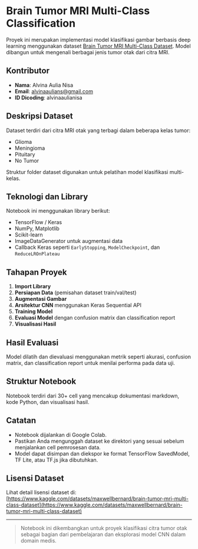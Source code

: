 # Brain Tumor MRI Multi-Class Classification

Proyek ini merupakan implementasi model klasifikasi gambar berbasis deep learning menggunakan dataset [Brain Tumor MRI Multi-Class Dataset](https://www.kaggle.com/datasets/maxwellbernard/brain-tumor-mri-multi-class-dataset). Model dibangun untuk mengenali berbagai jenis tumor otak dari citra MRI.

## Kontributor

- **Nama**: Alvina Aulia Nisa  
- **Email**: alvinaaulians@gmail.com  
- **ID Dicoding**: alvinaaulianisa

## Deskripsi Dataset

Dataset terdiri dari citra MRI otak yang terbagi dalam beberapa kelas tumor:

- Glioma
- Meningioma
- Pituitary
- No Tumor

Struktur folder dataset digunakan untuk pelatihan model klasifikasi multi-kelas.

## Teknologi dan Library

Notebook ini menggunakan library berikut:

- TensorFlow / Keras
- NumPy, Matplotlib
- Scikit-learn
- ImageDataGenerator untuk augmentasi data
- Callback Keras seperti `EarlyStopping`, `ModelCheckpoint`, dan `ReduceLROnPlateau`

## Tahapan Proyek

1. **Import Library**
2. **Persiapan Data** (pemisahan dataset train/val/test)
3. **Augmentasi Gambar**
4. **Arsitektur CNN** menggunakan Keras Sequential API
5. **Training Model**
6. **Evaluasi Model** dengan confusion matrix dan classification report
7. **Visualisasi Hasil**

## Hasil Evaluasi

Model dilatih dan dievaluasi menggunakan metrik seperti akurasi, confusion matrix, dan classification report untuk menilai performa pada data uji.

## Struktur Notebook

Notebook terdiri dari 30+ cell yang mencakup dokumentasi markdown, kode Python, dan visualisasi hasil.

## Catatan

- Notebook dijalankan di Google Colab.
- Pastikan Anda mengunggah dataset ke direktori yang sesuai sebelum menjalankan cell pemrosesan data.
- Model dapat disimpan dan diekspor ke format TensorFlow SavedModel, TF Lite, atau TF.js jika dibutuhkan.

## Lisensi Dataset

Lihat detail lisensi dataset di:  
[https://www.kaggle.com/datasets/maxwellbernard/brain-tumor-mri-multi-class-dataset](https://www.kaggle.com/datasets/maxwellbernard/brain-tumor-mri-multi-class-dataset)

---

> Notebook ini dikembangkan untuk proyek klasifikasi citra tumor otak sebagai bagian dari pembelajaran dan eksplorasi model CNN dalam domain medis.
